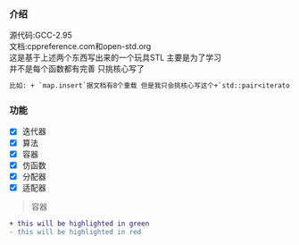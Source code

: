 ### 介绍
源代码:GCC-2.95 <br>
文档:cppreference.com和open-std.org<br>
这是基于上述两个东西写出来的一个玩具STL 主要是为了学习<br>
并不是每个函数都有完善 只挑核心写了 <br>
```diff
比如: + `map.insert`据文档有8个重载 但是我只会挑核心写这个+`std::pair<iterator,bool> insert( const value_type& value );`  其他都是大同小异
```
### 功能
- [x] 迭代器 <br>
- [x] 算法 <br>
- [x] 容器 <br>
- [x] 仿函数 <br>
- [x] 分配器 <br>
- [x] 适配器 <br>
> 容器

```diff
+ this will be highlighted in green
- this will be highlighted in red
```
